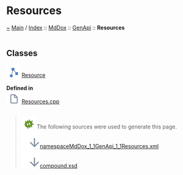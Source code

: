 <!DOCTYPE html>
<html>
<head>
</head>
<body>
<a id="resources"></a>
<h1>Resources</h1>
<a id="namespaceMdDox_1_1GenApi_1_1Resources"></a>
<a id="mddoxgenapiresources"></a>
<a href="https://github.com/CharlesCarley/MdDox">~</a>
<a href="indexpage.md#main">Main</a>
<span class="inline-text">/</span>
<a href="index.md#index">Index</a>
<span class="inline-text">::</span>
<a href="namespaceMdDox.md#mddox">MdDox</a>
<span class="inline-text">::</span>
<a href="namespaceMdDox_1_1GenApi.md#genapi">GenApi</a>
<span class="inline-text">::</span>
<span class="bold-text"><b>Resources</b></span>
<br/>
<br/>
<a id="classes"></a>
<h2>Classes</h2>
<span class="icon-list-item"><a href="classMdDox_1_1GenApi_1_1Resources_1_1Resource.md#resource" class="icon-list-item"><img src="../images/class24px.svg" class="icon-list-item"/><span class="icon-list-item">Resource</span>
</a>
</span>
<br/>
<br/>
<span class="bold-text"><b>Defined in</b></span>
<br/>
<span class="icon-list-item"><a href="https://github.com/CharlesCarley/MdDox/blob/master/Tools/GenApi/Resources.cpp#L4" class="icon-list-item"><img src="../images/file24px.svg" class="icon-list-item"/><span class="icon-list-item">Resources.cpp</span>
</a>
</span>
<br/>
<br/>
<blockquote>
<img src="../images/debug24px.svg"/><span class="inline-text">The following sources were used to generate this page.</span>
<br/>
<span class="icon-list-item"><a href="../xml/namespaceMdDox_1_1GenApi_1_1Resources.xml#L1" class="icon-list-item"><img src="../images/lookInside24px.svg" class="icon-list-item"/><span class="icon-list-item">namespaceMdDox_1_1GenApi_1_1Resources.xml</span>
</a>
</span>
<br/>
<span class="icon-list-item"><a href="../xml/compound.xsd#L1" class="icon-list-item"><img src="../images/lookInside24px.svg" class="icon-list-item"/><span class="icon-list-item">compound.xsd</span>
</a>
</span>
</blockquote>
</div>
</div>
</body>
</html>
